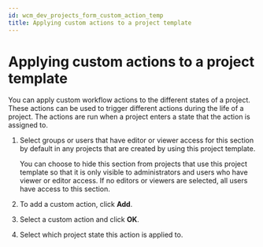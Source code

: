 ```yaml
---
id: wcm_dev_projects_form_custom_action_temp
title: Applying custom actions to a project template
---
```


# Applying custom actions to a project template


You can apply custom workflow actions to the different states of a project. These actions can be used to trigger different actions during the life of a project. The actions are run when a project enters a state that the action is assigned to.

1.  Select groups or users that have editor or viewer access for this section by default in any projects that are created by using this project template.

    You can choose to hide this section from projects that use this project template so that it is only visible to administrators and users who have viewer or editor access. If no editors or viewers are selected, all users have access to this section.

2.  To add a custom action, click **Add**.

3.  Select a custom action and click **OK**.

4.  Select which project state this action is applied to.


